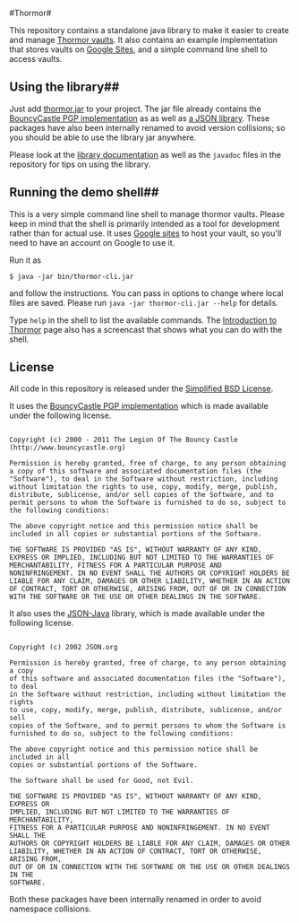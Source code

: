 #Thormor#

This repository contains a standalone java library to make it easier
to create and manage
[Thormor vaults](http://kbsriram.github.com/thormor/ "Introduction to Thormor Vaults"). It also contains an example implementation that stores vaults on
[Google Sites](https://sites.google.com), and a simple command line shell
to access vaults.

## Using the library##

Just add [thormor.jar](/kbsriram/thormor/raw/master/bin/thormor.jar) to your project. The
jar file already contains the
[BouncyCastle PGP implementation](http://www.bouncycastle.org/java.html) as
as well as [a JSON library](https://github.com/douglascrockford/JSON-java).
These packages have also been internally renamed to avoid version collisions; so you should
be able to use the library jar anywhere.

Please look at the [library documentation](/kbsriram/thormor/blob/master/docs/libapi.md) as well
as the `javadoc` files in the repository for tips on using the
library.

## Running the demo shell##

This is a very simple command line shell to manage thormor
vaults. Please keep in mind that the shell is primarily intended as a
tool for development rather than for actual use. It uses [Google
sites](https://sites.google.com) to host your vault, so you'll need to
have an account on Google to use it.

Run it as

    $ java -jar bin/thormor-cli.jar

and follow the instructions. You can pass in options to change where
local files are saved. Please run
`java -jar thormor-cli.jar --help` for details.

Type `help` in the shell to list the available commands. The
[Introduction to Thormor](http://kbsriram.github.com/thormor/) page
also has a screencast that shows what you can do with the shell.

## License ##

All code in this repository is released under the
[Simplified BSD License](/kbsriram/thormor/blob/master/License.txt).

It uses the
[BouncyCastle PGP implementation](http://www.bouncycastle.org/java.html)
which is made available under the following license.

<pre><code>
Copyright (c) 2000 - 2011 The Legion Of The Bouncy Castle (http://www.bouncycastle.org)

Permission is hereby granted, free of charge, to any person obtaining
a copy of this software and associated documentation files (the
"Software"), to deal in the Software without restriction, including
without limitation the rights to use, copy, modify, merge, publish,
distribute, sublicense, and/or sell copies of the Software, and to
permit persons to whom the Software is furnished to do so, subject to
the following conditions:

The above copyright notice and this permission notice shall be
included in all copies or substantial portions of the Software.

THE SOFTWARE IS PROVIDED "AS IS", WITHOUT WARRANTY OF ANY KIND,
EXPRESS OR IMPLIED, INCLUDING BUT NOT LIMITED TO THE WARRANTIES OF
MERCHANTABILITY, FITNESS FOR A PARTICULAR PURPOSE AND
NONINFRINGEMENT. IN NO EVENT SHALL THE AUTHORS OR COPYRIGHT HOLDERS BE
LIABLE FOR ANY CLAIM, DAMAGES OR OTHER LIABILITY, WHETHER IN AN ACTION
OF CONTRACT, TORT OR OTHERWISE, ARISING FROM, OUT OF OR IN CONNECTION
WITH THE SOFTWARE OR THE USE OR OTHER DEALINGS IN THE SOFTWARE.
</code></pre>

It also uses the [JSON-Java](https://github.com/douglascrockford/JSON-java)
library, which is made available under the following license.

<pre><code>
Copyright (c) 2002 JSON.org

Permission is hereby granted, free of charge, to any person obtaining a copy
of this software and associated documentation files (the "Software"), to deal
in the Software without restriction, including without limitation the rights
to use, copy, modify, merge, publish, distribute, sublicense, and/or sell
copies of the Software, and to permit persons to whom the Software is
furnished to do so, subject to the following conditions:

The above copyright notice and this permission notice shall be included in all
copies or substantial portions of the Software.

The Software shall be used for Good, not Evil.

THE SOFTWARE IS PROVIDED "AS IS", WITHOUT WARRANTY OF ANY KIND, EXPRESS OR
IMPLIED, INCLUDING BUT NOT LIMITED TO THE WARRANTIES OF MERCHANTABILITY,
FITNESS FOR A PARTICULAR PURPOSE AND NONINFRINGEMENT. IN NO EVENT SHALL THE
AUTHORS OR COPYRIGHT HOLDERS BE LIABLE FOR ANY CLAIM, DAMAGES OR OTHER
LIABILITY, WHETHER IN AN ACTION OF CONTRACT, TORT OR OTHERWISE, ARISING FROM,
OUT OF OR IN CONNECTION WITH THE SOFTWARE OR THE USE OR OTHER DEALINGS IN THE
SOFTWARE.
</code></pre>

Both these packages have been internally renamed in order to avoid
namespace collisions.
